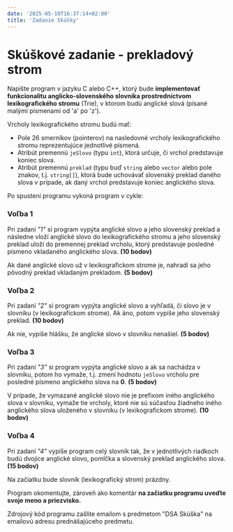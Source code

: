 ```yaml
---
date: '2025-05-19T16:37:14+02:00'
title: 'Zadanie Skúšky'
---
```


# Skúškové zadanie - prekladový strom

Napíšte program v jazyku C alebo C++, ktorý bude **implementovať funkcionalitu anglicko-slovenského slovníka
prostredníctvom lexikografického stromu** (Trie), v ktorom budú anglické slová (písané malými písmenami od 'a' po 'z').

Vrcholy lexikografického stromu budú mať:

- Pole 26 smerníkov (pointerov) na nasledovné vrcholy lexikografického stromu reprezentujúce jednotlivé písmená.
- Atribút premennú `jeSlovo` (typu `int`), ktorá určuje, či vrchol predstavuje koniec slova.
- Atribút premennú `preklad` (typu buď `string` alebo `vector` alebo pole znakov, t.j. `string[]`), ktorá bude uchovávať
  slovenský preklad daného slova v prípade, ak daný vrchol predstavuje koniec anglického slova.

Po spustení programu vykoná program v cykle:

### Voľba 1

Pri zadaní _"1"_ si program vypýta anglické slovo a jeho slovenský preklad a následne vloží anglické slovo do
lexikografického stromu a jeho slovenský preklad uloží do premennej preklad vrcholu, ktorý predstavuje posledné písmeno
vkladaného anglického slova.
**(10 bodov)**

Ak dané anglické slovo už v lexikografickom strome je, nahradí sa jeho pôvodný preklad vkladaným prekladom.
**(5 bodov)**

### Voľba 2

Pri zadaní _"2"_ si program vypýta anglické slovo a vyhľadá, či slovo je v slovníku (v lexikografickom strome). Ak áno,
potom vypíše jeho slovenský preklad. **(10 bodov)**

Ak nie, vypíše hlášku, že anglické slovo v slovníku nenašiel. **(5 bodov)**

### Voľba 3

Pri zadaní _"3"_ si program vypýta anglické slovo a ak sa nachádza v slovníku, potom ho vymaže, t.j. zmení hodnotu `jeSlovo`
vrcholu pre posledné písmeno anglického slova na **0**. **(5 bodov)**

V prípade, že vymazané anglické slovo nie je prefixom iného anglického slova v slovníku, vymaže tie vrcholy,
ktoré nie sú súčasťou žiadneho iného anglického slova uloženého v slovníku (v lexikografickom strome). **(10 bodov)**

### Voľba 4

Pri zadaní _"4"_ vypíše program celý slovník tak, že v jednotlivých riadkoch budú dvojice anglické slovo, pomlčka a
slovenský preklad anglického slova. **(15 bodov)**

Na začiatku bude slovník (lexikografický strom) prázdny.

Program okomentujte, zároveň ako komentár **na začiatku programu uveďte svoje meno a priezvisko.**

Zdrojový kód programu zašlite emailom s predmetom "DSA Skúška" na emailovú adresu prednášajúceho predmetu.
